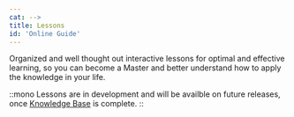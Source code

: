 ```yaml
---
cat: -->
title: Lessons
id: 'Online Guide'
---
```

<!-- Organized and well thought out interactive lessons for optimal and effective learning.  -->
Organized and well thought out interactive lessons for optimal and effective learning, so you can become a Master and better understand how to apply the knowledge in your life.

::mono
Lessons are in development and will be availble on future releases, once [Knowledge Base](/knowledge/main) is complete.
::